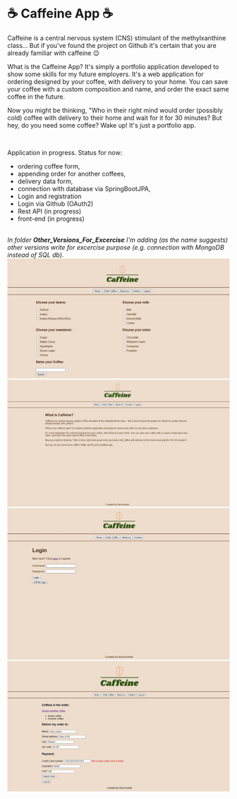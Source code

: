 <h1>☕ Caffeine App ☕</h1>

<p>Caffeine is a central nervous system (CNS) stimulant of the methylxanthine class... But if you've found the project on Github it's certain that you are already familiar with caffeine 😉</p>

<p>What is the Caffeine App? It's simply a portfolio application developed to show some skills for my future employers.
It's a web application for ordering designed by your coffee, with delivery to your home. You can save your coffee with a custom composition and name, and order the exact same coffee in the future.</p>

<p>Now you might be thinking, "Who in their right mind would order (possibly cold) coffee with delivery to their home and wait for it for 30 minutes?
But hey, do you need some coffee? Wake up! It's just a portfolio app.</p>
<br>



Application in progress. Status for now: 
- ordering coffee form, 
- appending order for another coffees, 
- delivery data form,
- connection with database via SpringBootJPA,
- Login and registration
- Login via Github (OAuth2)
- Rest API (in progress)
- front-end (in progress)


<br>
<i>In folder <b>Other_Versions_For_Excercise</b> I'm adding (as the name suggests) other versions write for excercise purpose (e.g. connection with MongoDB instead of SQL db).
<br>
<img src="./Images/screenshot-design.jpg"/>
<br>
<img src="./Images/screenshot-home.jpg"/>
<br>
<img src="./Images/screenshot-login.jpg"/>
<br>
<img src="./Images/screenshot-order.jpg"/>


